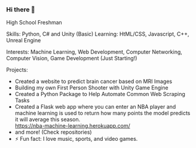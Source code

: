 ### Hi there 👋

High School Freshman

Skills: Python, C# and Unity (Basic)
Learning: HtML/CSS, Javascript, C++, Unreal Engine

Interests: Machine Learning, Web Development, Computer Networking, Computer Vision, Game Development (Just Starting!)

Projects: 
- Created a website to predict brain cancer based on MRI Images 
- Building my own First Person Shooter with Unity Game Engine
- Created a Python Package to Help Automate Common Web Scraping Tasks
- Created a Flask web app where you can enter an NBA player and machine learning is used to return how many points the model predicts it will average this season.  
https://nba-machine-learning.herokuapp.com/
- and more! (Check repositories)
- ⚡ Fun fact: I love music, sports, and video games.
